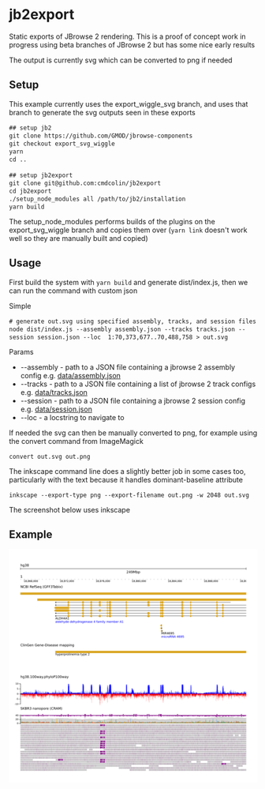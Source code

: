 # jb2export

Static exports of JBrowse 2 rendering. This is a proof of concept work in
progress using beta branches of JBrowse 2 but has some nice early results

The output is currently svg which can be converted to png if needed

## Setup

This example currently uses the export_wiggle_svg branch, and uses that branch
to generate the svg outputs seen in these exports

```
## setup jb2
git clone https://github.com/GMOD/jbrowse-components
git checkout export_svg_wiggle
yarn
cd ..

## setup jb2export
git clone git@github.com:cmdcolin/jb2export
cd jb2export
./setup_node_modules all /path/to/jb2/installation
yarn build
```

The setup_node_modules performs builds of the plugins on the export_svg_wiggle
branch and copies them over (`yarn link` doesn't work well so they are manually
built and copied)

## Usage

First build the system with `yarn build` and generate dist/index.js, then we
can run the command with custom json

Simple

```
# generate out.svg using specified assembly, tracks, and session files
node dist/index.js --assembly assembly.json --tracks tracks.json --session session.json --loc  1:70,373,677..70,488,758 > out.svg
```

Params

- --assembly - path to a JSON file containing a jbrowse 2 assembly config e.g. [data/assembly.json](data/assembly.json)
- --tracks - path to a JSON file containing a list of jbrowse 2 track configs e.g. [data/tracks.json](data/tracks.json)
- --session - path to a JSON file containing a jbrowse 2 session config e.g. [data/session.json](data/session.json)
- --loc - a locstring to navigate to

If needed the svg can then be manually converted to png, for example using the
convert command from ImageMagick

    convert out.svg out.png

The inkscape command line does a slightly better job in some cases too,
particularly with the text because it handles dominant-baseline attribute

    inkscape --export-type png --export-filename out.png -w 2048 out.svg

The screenshot below uses inkscape

## Example

![](img/1.png)
